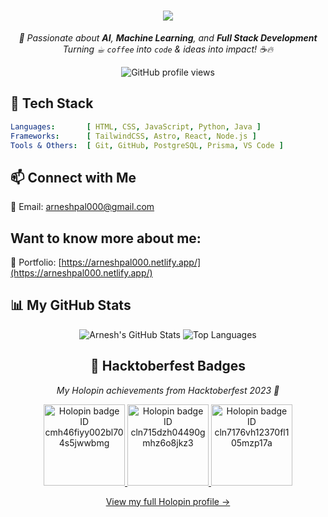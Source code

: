 <h1 align="center">
  <a href="https://git.io/typing-svg">
    <img src="https://readme-typing-svg.herokuapp.com/?lines=Hello,+There!+👋;I'm+Arnesh;&center=true&size=30">
  </a>
</h1>

<p align="center">
  <i>🚀 Passionate about <b>AI</b>, <b>Machine Learning</b>, and <b>Full Stack Development</b><br>
  Turning ☕︎ <code>coffee</code> into <code>code</code> & ideas into impact! ☕🔥</i>
</p>

<p align="center">
  <img src="https://komarev.com/ghpvc/?username=Arnesh-pal&style=flat-square&color=6f42c1" alt="GitHub profile views" />
</p>

## 🌌 Tech Stack

```yaml
Languages:       [ HTML, CSS, JavaScript, Python, Java ]
Frameworks:      [ TailwindCSS, Astro, React, Node.js ]
Tools & Others:  [ Git, GitHub, PostgreSQL, Prisma, VS Code ]
```

## 📫 Connect with Me
📧 Email: arneshpal000@gmail.com

## Want to know more about me:
👀 Portfolio: [https://arneshpal000.netlify.app/](https://arneshpal000.netlify.app/)

## 📊 My GitHub Stats
<div align="center">
        <img src="https://github-readme-stats.vercel.app/api?username=Arnesh-pal&show_icons=true&theme=dracula&count_private=true&hide_border=true" alt="Arnesh's GitHub Stats" />
        <img src="https://github-readme-stats.vercel.app/api/top-langs/?username=Arnesh-pal&layout=compact&theme=dracula&hide_border=true" alt="Top Languages" />
</div>

<h2 align="center">🏅 Hacktoberfest Badges</h2>

<p align="center">
  <em>My Holopin achievements from Hacktoberfest 2023 🎉</em>
</p>

<p align="center">
  <a href="https://www.holopin.io/userbadge/cmh46fiyy002bl704s5jwwbmg" target="_blank">
    <img src="https://holopin.io/api/user/badge?id=cmh46fiyy002bl704s5jwwbmg" width="130" alt="Holopin badge ID cmh46fiyy002bl704s5jwwbmg" />
  </a>
  <a href="https://www.holopin.io/hacktoberfest2023/userbadge/cln715dzh04490gmhz6o8jkz3" target="_blank">
    <img src="https://holopin.io/api/user/badge?id=cln715dzh04490gmhz6o8jkz3" width="130" alt="Holopin badge ID cln715dzh04490gmhz6o8jkz3" />
  </a>
  <a href="https://www.holopin.io/userbadge/cln7176vh12370fl105mzp17a" target="_blank">
    <img src="https://holopin.io/api/user/badge?id=cln7176vh12370fl105mzp17a" width="130" alt="Holopin badge ID cln7176vh12370fl105mzp17a" />
  </a>
</p>

<p align="center">
  <a href="https://holopin.io/@arneshpal" target="_blank">View my full Holopin profile →</a>
</p>

